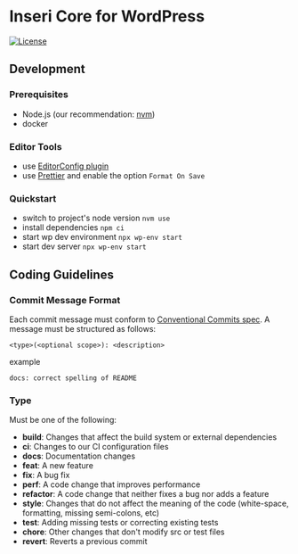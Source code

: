 # Inseri Core for WordPress

[![License](https://img.shields.io/github/license/inseri-swiss/inseri-core-wp)](https://github.com/inseri-swiss/inseri-core-wp/blob/main/LICENSE)

## Development

### Prerequisites

- Node.js (our recommendation: [nvm](https://github.com/nvm-sh/nvm))
- docker

### Editor Tools

- use [EditorConfig plugin](https://editorconfig.org/#download)
- use [Prettier](https://prettier.io/docs/en/editors.html) and enable the option `Format On Save`

### Quickstart

- switch to project's node version `nvm use`
- install dependencies `npm ci`
- start wp dev environment `npx wp-env start`
- start dev server `npx wp-env start`

## Coding Guidelines

### Commit Message Format

Each commit message must conform to [Conventional Commits spec](https://www.conventionalcommits.org/en/v1.0.0/). A message must be structured as follows:

```
<type>(<optional scope>): <description>
```

example

```
docs: correct spelling of README
```

### Type

Must be one of the following:

- **build**: Changes that affect the build system or external dependencies
- **ci**: Changes to our CI configuration files
- **docs**: Documentation changes
- **feat**: A new feature
- **fix**: A bug fix
- **perf**: A code change that improves performance
- **refactor**: A code change that neither fixes a bug nor adds a feature
- **style**: Changes that do not affect the meaning of the code (white-space, formatting, missing semi-colons, etc)
- **test**: Adding missing tests or correcting existing tests
- **chore**: Other changes that don't modify src or test files
- **revert**: Reverts a previous commit
